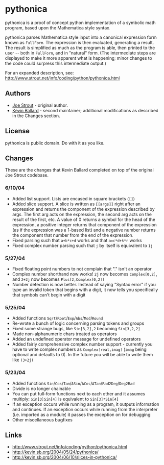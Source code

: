 pythonica
=========

pythonica is a proof of concept python implementation of a symbolic math
program, based upon the Mathematica style syntax. 

pythonica parses Mathematica style input into a canonical expression form known
as `FullForm`. The expression is then evaluated, generating a result. The
result is simplified as much as the program is able, then printed to the user
-- both in `FullForm`, and in "natural" form. (The intermediate steps are
displayed to make it more apparent what is happening; minor changes to
the code could surpress this intermediate output.)

For an expanded description, see:
http://www.strout.net/info/coding/python/pythonica.html


Authors
-------

*   [Joe Strout](http://www.strout.net/) - original author.
*   [Kevin Ballard](http://kevin.sb.org/) - second maintainer; additional
    modifications as described in the Changes section.


License
-------

pythonica is public domain.  Do with it as you like.


Changes
-------

These are the changes that Kevin Ballard completed on top of the original
Joe Strout codebase.

### 6/10/04
*   Added list support. Lists are encased in square brackets (`[]`)
*   Added slice support. A slice is written as `[[args]]` right after an
    expression and returns the component of the expression described by args.
    The first arg acts on the expression, the second arg acts on the result of
    the first, etc. A value of 0 returns a symbol for the head of the
    expression, a positive integer returns that component of the expression (as
    if the expression was a 1-based list) and a negative number returns the
    component that number from the end of the expression.
*   Fixed parsing such that `a+b*c+d` works and that `a=c*d+k*r` works
*   Fixed complex number parsing such that `j` by itself is equivalent to `1j`

### 5/27/04
*   Fixed floating point numbers to not complain that "." isn't an operator
*   Complex number shorthand now works! `2j` now becomes `Complex[0,2]`, and `2+2j`
    now becomes `Plus[2,Complex[0,2]]`
*   Number detection is now better. Instead of saying "Syntax error" if you
    type an invalid token that begins with a digit, it now tells you
    specifically that symbols can't begin with a digit

### 5/25/04
*   Added functions `Sqrt`/`Root`/`Exp`/`Abs`/`Mod`/`Round`
*   Re-wrote a bunch of logic concerning parsing tokens and groups
*   Fixed some strange bugs, like `Sin[3,2],2` becoming `Sin[3,2,2]`
*   Made non-alphanumeric chars treated as operators
*   Added an undefined operator message for undefined operators
*   Added fairly comprehensive complex number support - currently you have to
    write complex numbers as `Complex[real,imag]` (`imag` being optional and defaults
    to 0). In the future you will be able to write them like `(3+2j)`

### 5/23/04
*   Added functions `Sin`/`Cos`/`Tan`/`ASin`/`ACos`/`ATan`/`Rad2Deg`/`Deg2Rad`
*   Divide is no longer chainable
*   You can put full-form functions next to each other and it assumes multiply:
    `Sin[3]Sin[4]` is equivalent to `Sin[3]*Sin[4]`
*   If an exception occurs while running as a program, it outputs information
    and continues. If an exception occurs while running from the interpreter
    (i.e. imported as a module) it passes the exception on for debugging
*   Other miscellaneous bugfixes


Links
-----

*   http://www.strout.net/info/coding/python/pythonica.html
*   http://kevin.sb.org/2004/05/24/pythonica/
*   http://kevin.sb.org/2004/06/10/slices-in-pythonica/

